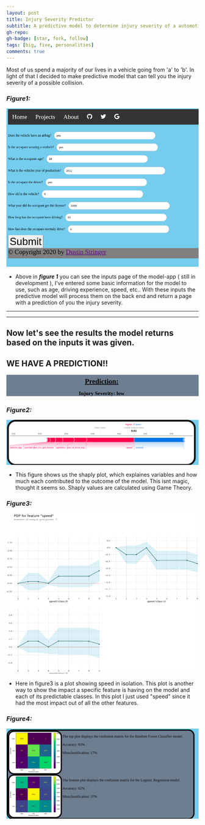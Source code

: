 ```yaml
---
layout: post
title: Injury Severity Predictor
subtitle: A predictive model to determine injury severity of a automotive accident.
gh-repo:
gh-badge: [star, fork, follow]
tags: [big, five, personalities]
comments: true
---
```



  Most of us spend a majority of our lives in a 
vehicle going from 'a' to 'b'. 
  In light of that I decided to make predictive 
model that can tell you the injury severity of a possible collision.


### ***Figure1:***
<img src="inputs.png">


- Above in ***figure 1*** you can see the inputs page of the model-app ( still in development ), I've entered some basic information for the model to use, such as age, driving experience, speed, etc.. With these inputs the predictive model will process them on the back end and return a page with a prediction of you the injury severity.

---
---

## Now let's see the results the model returns based on the inputs it was given.


## WE HAVE A PREDICTION!!
<img src="pred.png">


### ***Figure2:***
<img src="shap.png">

- This figure shows us the shaply plot, which explaines variables and how much each contributed to the outcome of the model. This isnt magic, thought it seems so. Shaply values are calculated using Game Theory.


### ***Figure3:***
<img src="speed.png">

- Here in figure3 is a plot showing speed in isolation. This plot is another way to show the impact a specific feature is having on the model and each of its predictable classes. In this plot I just used "speed" since it had the most impact out of all the other features.


### ***Figure4:***
<img src="confmat.png">
